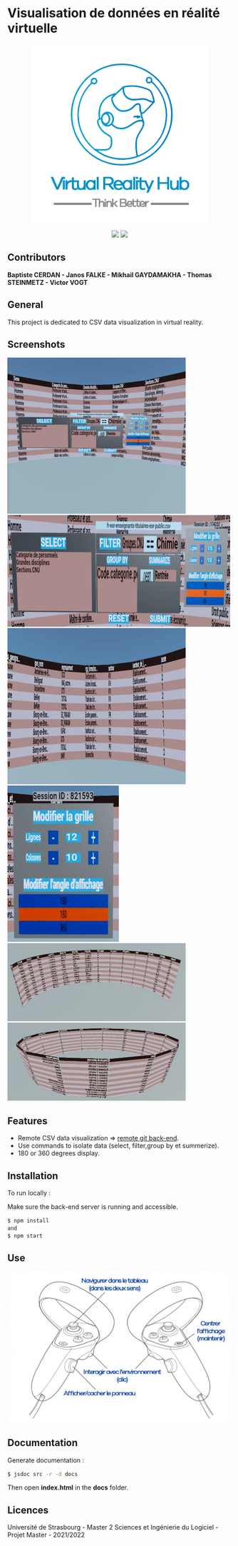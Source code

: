 # Visualisation de données en réalité virtuelle

<p align="center">
  <img src="img/logo-vrhub.png" width="400"><br>
</p>

<p align="center">
  <img src="https://img.shields.io/badge/node-14.17.6-green.svg" />
  <img src="https://img.shields.io/badge/three-0.139.0-critical.svg" />
</p>

## Contributors

**Baptiste CERDAN - Janos FALKE - Mikhail GAYDAMAKHA - Thomas STEINMETZ - Victor VOGT**

## General

This project is dedicated to CSV data visualization in virtual reality. 

## Screenshots

<img src="img/all.png" width="400" height="350"/>
<img src="img/query_builder.png" width="500" height="250"/>
<img src="img/tableau.png" width="400" height="350"/>
<img src="img/grid.png" width="250" height="350"/>
<img src="img/180.JPG" width="400" height="175"/>
<img src="img/360.JPG" width="400" height="175"/>

## Features

- Remote CSV data visualization => [remote git back-end](https://git.unistra.fr/r-vr/r-in-vr-server-r). 
- Use commands to isolate data (select, filter,group by et summerize).
- 180 or 360 degrees display.

## Installation

To run locally :

Make sure the back-end server is running and accessible.

```sh
$ npm install
and
$ npm start
```

## Use
<p align="center">
  <img src="img/controller.jpg" width="600"><br>
</p>

## Documentation 

Generate documentation :

```sh
$ jsdoc src -r -d docs
```
Then open **index.html** in the **docs** folder.

## Licences

Université de Strasbourg - Master 2 Sciences et Ingénierie du Logiciel - Projet Master - 2021/2022
